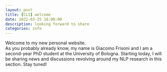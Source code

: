 ```yaml
---
layout: post
title: [CLS] welcome
date: 2022-03-25 16:00:00
description: looking forward to share
categories: info
---
```

Welcome to my new personal website.<br>
As you probably already know, my name is Giacomo Frisoni and I am a second-year PhD student at the University of Bologna.
Starting today, I will be sharing news and discussions revolving around my NLP research in this section.
Stay tuned!